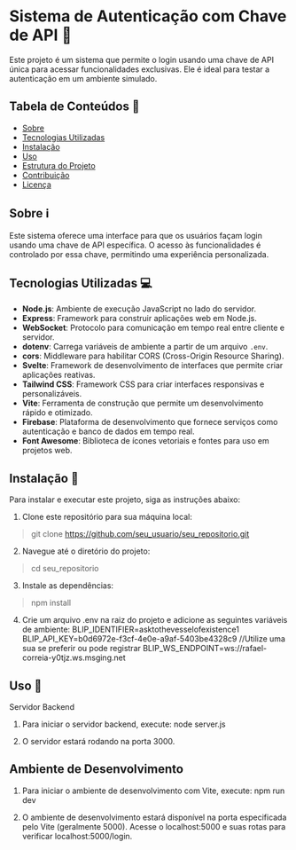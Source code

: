 # Sistema de Autenticação com Chave de API 🔑

Este projeto é um sistema que permite o login usando uma chave de API única para acessar funcionalidades exclusivas. Ele é ideal para testar a autenticação em um ambiente simulado.

## Tabela de Conteúdos 📑
- [Sobre](#sobre)
- [Tecnologias Utilizadas](#tecnologias-utilizadas)
- [Instalação](#instalacao)
- [Uso](#uso)
- [Estrutura do Projeto](#estrutura-do-projeto)
- [Contribuição](#contribuicao)
- [Licença](#licenca)

## Sobre ℹ️
Este sistema oferece uma interface para que os usuários façam login usando uma chave de API específica. O acesso às funcionalidades é controlado por essa chave, permitindo uma experiência personalizada.

## Tecnologias Utilizadas 💻
- **Node.js**: Ambiente de execução JavaScript no lado do servidor.
- **Express**: Framework para construir aplicações web em Node.js.
- **WebSocket**: Protocolo para comunicação em tempo real entre cliente e servidor.
- **dotenv**: Carrega variáveis de ambiente a partir de um arquivo `.env`.
- **cors**: Middleware para habilitar CORS (Cross-Origin Resource Sharing).
- **Svelte**: Framework de desenvolvimento de interfaces que permite criar aplicações reativas.
- **Tailwind CSS**: Framework CSS para criar interfaces responsivas e personalizáveis.
- **Vite**: Ferramenta de construção que permite um desenvolvimento rápido e otimizado.
- **Firebase**: Plataforma de desenvolvimento que fornece serviços como autenticação e banco de dados em tempo real.
- **Font Awesome**: Biblioteca de ícones vetoriais e fontes para uso em projetos web.

## Instalação 🔧
Para instalar e executar este projeto, siga as instruções abaixo:

1. Clone este repositório para sua máquina local:
>git clone https://github.com/seu_usuario/seu_repositorio.git


2. Navegue até o diretório do projeto:
>cd seu_repositorio

3. Instale as dependências:
>npm install

4. Crie um arquivo .env na raiz do projeto e adicione as seguintes variáveis de ambiente:
BLIP_IDENTIFIER=asktothevesselofexistence1  
BLIP_API_KEY=b0d6972e-f3cf-4e0e-a9af-5403be4328c9 //Utilize uma sua se preferir ou pode registrar
BLIP_WS_ENDPOINT=ws://rafael-correia-y0tjz.ws.msging.net

## Uso 🚀
Servidor Backend
1. Para iniciar o servidor backend, execute:
node server.js

2. O servidor estará rodando na porta 3000.

## Ambiente de Desenvolvimento
1. Para iniciar o ambiente de desenvolvimento com Vite, execute:
npm run dev

2. O ambiente de desenvolvimento estará disponível na porta especificada pelo Vite (geralmente 5000). Acesse o localhost:5000 e suas rotas para verificar localhost:5000/login.
